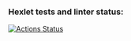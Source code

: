 ### Hexlet tests and linter status:
[![Actions Status](https://github.com/PlugIN73/php-project-lvl1/workflows/hexlet-check/badge.svg)](https://github.com/PlugIN73/php-project-lvl1/actions)